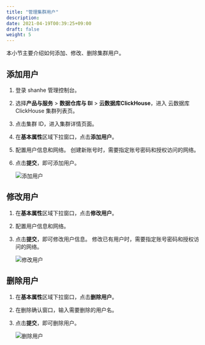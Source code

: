 ```yaml
---
title: "管理集群用户"
description: 
date: 2021-04-19T00:39:25+09:00
draft: false
weight: 5
---
```



本小节主要介绍如何添加、修改、删除集群用户。

## 添加用户

1. 登录 shanhe 管理控制台。
2. 选择**产品与服务** > **数据仓库与 BI** > **云数据库ClickHouse**，进入 云数据库ClickHouse 集群列表页。
3. 点击集群 ID，进入集群详情页面。
4. 在**基本属性**区域下拉窗口，点击**添加用户**。
5. 配置用户信息和网络。
   创建新账号时，需要指定账号密码和授权访问的网络。
6. 点击**提交**，即可添加用户。

   ![添加用户](../_images/add_user.png)

## 修改用户

1. 在**基本属性**区域下拉窗口，点击**修改用户**。
2. 配置用户信息和网络。
3. 点击**提交**，即可修改用户信息。
   修改已有用户时，需要指定账号密码和授权访问的网络。

   ![修改用户](../_images/modify_user.png)

## 删除用户

1. 在**基本属性**区域下拉窗口，点击**删除用户**。
2. 在删除确认窗口，输入需要删除的用户名。
3. 点击**提交**，即可删除用户。

   ![删除用户](../_images/del_user.png)
